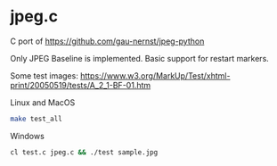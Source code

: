 # jpeg.c

C port of https://github.com/gau-nernst/jpeg-python

Only JPEG Baseline is implemented. Basic support for restart markers.

Some test images: https://www.w3.org/MarkUp/Test/xhtml-print/20050519/tests/A_2_1-BF-01.htm

Linux and MacOS

```bash
make test_all
```

Windows

```bash
cl test.c jpeg.c && ./test sample.jpg
```
